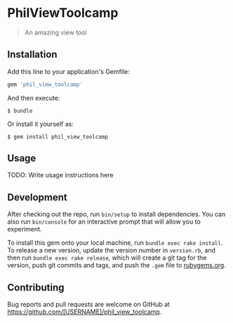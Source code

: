 # PhilViewToolcamp

> An amazing view tool

## Installation

Add this line to your application's Gemfile:

```ruby
gem 'phil_view_toolcamp'
```

And then execute:

    $ bundle

Or install it yourself as:

    $ gem install phil_view_toolcamp

## Usage

TODO: Write usage instructions here

## Development

After checking out the repo, run `bin/setup` to install dependencies. You can also run `bin/console` for an interactive prompt that will allow you to experiment.

To install this gem onto your local machine, run `bundle exec rake install`. To release a new version, update the version number in `version.rb`, and then run `bundle exec rake release`, which will create a git tag for the version, push git commits and tags, and push the `.gem` file to [rubygems.org](https://rubygems.org).

## Contributing

Bug reports and pull requests are welcome on GitHub at https://github.com/[USERNAME]/phil_view_toolcamp.


